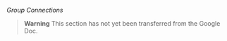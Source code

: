 <!-- markdownlint-disable-next-line no-emphasis-as-heading -->
_Group Connections_

> **Warning**
> This section has not yet been transferred from the Google Doc.

